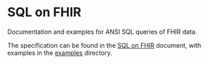 # SQL on FHIR
Documentation and examples for ANSI SQL queries of FHIR data.

The specification can be found in the [SQL on FHIR](sql-on-fhir.md) document,
with examples in the [examples](examples/) directory.
